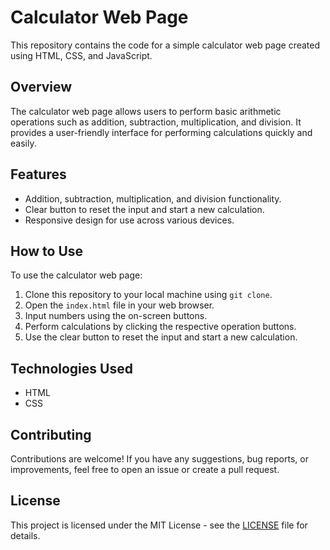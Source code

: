 # Calculator Web Page

This repository contains the code for a simple calculator web page created using HTML, CSS, and JavaScript.

## Overview

The calculator web page allows users to perform basic arithmetic operations such as addition, subtraction, multiplication, and division. It provides a user-friendly interface for performing calculations quickly and easily.

## Features

- Addition, subtraction, multiplication, and division functionality.
- Clear button to reset the input and start a new calculation.
- Responsive design for use across various devices.

## How to Use

To use the calculator web page:

1. Clone this repository to your local machine using `git clone`.
2. Open the `index.html` file in your web browser.
3. Input numbers using the on-screen buttons.
4. Perform calculations by clicking the respective operation buttons.
5. Use the clear button to reset the input and start a new calculation.

## Technologies Used

- HTML
- CSS


## Contributing

Contributions are welcome! If you have any suggestions, bug reports, or improvements, feel free to open an issue or create a pull request.

## License

This project is licensed under the MIT License - see the [LICENSE](LICENSE) file for details.
